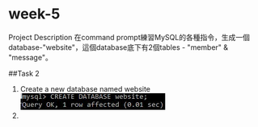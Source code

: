 # week-5
Project Description
在command prompt練習MySQL的各種指令，生成一個database-"website"，這個database底下有2個tables - "member" & "message"。

##Task 2
1. Create a new database named website 
![Alt text](/1.jpg)
2. 

